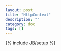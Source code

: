 ```yaml
---
layout: post
title: "HttpContext"
description: ""
category: doc
tags: []
---
```

{% include JB/setup %}
